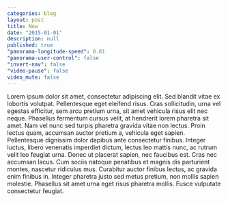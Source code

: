 ```yaml
---
categories: blog
layout: post
title: Now
date: "2015-01-01"
description: null
published: true
"panorama-longitude-speed": 0.01
"panorama-user-control": false
"invert-nav": false
"video-pause": false
video_mute: false
---
```


Lorem ipsum dolor sit amet, consectetur adipiscing elit. Sed blandit vitae ex lobortis volutpat. Pellentesque eget eleifend risus. Cras sollicitudin, urna vel egestas efficitur, sem arcu pretium urna, sit amet vehicula risus elit nec neque. Phasellus fermentum cursus velit, at hendrerit lorem pharetra sit amet. Nam vel nunc sed turpis pharetra gravida vitae non lectus. Proin lectus quam, accumsan auctor pretium a, vehicula eget sapien. Pellentesque dignissim dolor dapibus ante consectetur finibus. Integer luctus, libero venenatis imperdiet dictum, lectus leo mattis nunc, ac rutrum velit leo feugiat urna. Donec ut placerat sapien, nec faucibus est. Cras nec accumsan lacus. Cum sociis natoque penatibus et magnis dis parturient montes, nascetur ridiculus mus. Curabitur auctor finibus lectus, ac gravida enim finibus in. Integer pharetra justo sed metus pretium, non mollis sapien molestie. Phasellus sit amet urna eget risus pharetra mollis. Fusce vulputate consectetur feugiat.